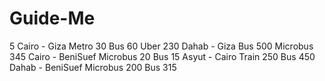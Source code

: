 # Guide-Me
5
Cairo - Giza Metro 30 Bus 60 Uber 230
Dahab - Giza Bus 500 Microbus 345
Cairo - BeniSuef Microbus 20 Bus 15
Asyut - Cairo Train 250 Bus 450 
Dahab - BeniSuef Microbus 200 Bus 315
